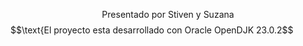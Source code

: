 $$\text{Presentado por Stiven y Suzana}$$
$$\text{El proyecto esta desarrollado con Oracle OpenDJK 23.0.2$$
